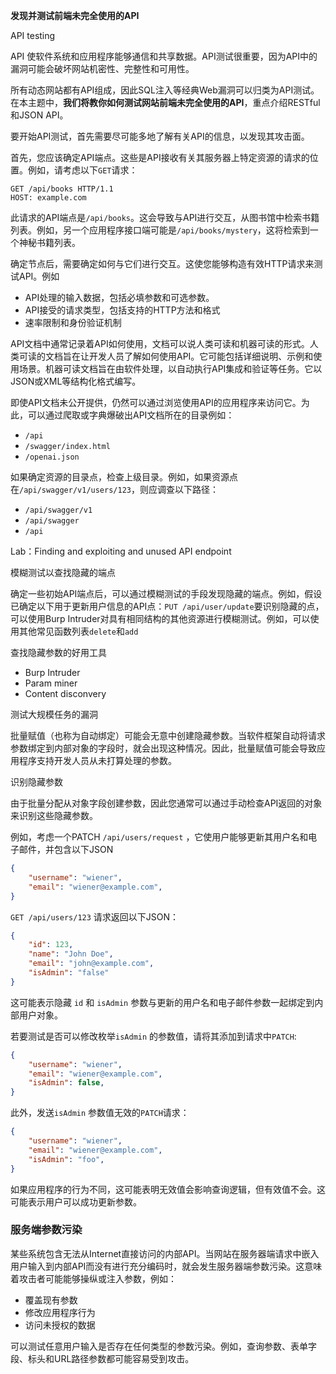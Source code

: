 **发现并测试前端未完全使用的API**

API testing

API 使软件系统和应用程序能够通信和共享数据。API测试很重要，因为API中的漏洞可能会破坏网站机密性、完整性和可用性。

所有动态网站都有API组成，因此SQL注入等经典Web漏洞可以归类为API测试。在本主题中，**我们将教你如何测试网站前端未完全使用的API**，重点介绍RESTful和JSON API。

要开始API测试，首先需要尽可能多地了解有关API的信息，以发现其攻击面。

首先，您应该确定API端点。这些是API接收有关其服务器上特定资源的请求的位置。例如，请考虑以下`GET`请求：

```http
GET /api/books HTTP/1.1
HOST: example.com
```

此请求的API端点是`/api/books`。这会导致与API进行交互，从图书馆中检索书籍列表。例如，另一个应用程序接口端可能是`/api/books/mystery`，这将检索到一个神秘书籍列表。

确定节点后，需要确定如何与它们进行交互。这使您能够构造有效HTTP请求来测试API。例如

- API处理的输入数据，包括必填参数和可选参数。
- API接受的请求类型，包括支持的HTTP方法和格式
- 速率限制和身份验证机制

API文档中通常记录着API如何使用，文档可以说人类可读和机器可读的形式。人类可读的文档旨在让开发人员了解如何使用API。它可能包括详细说明、示例和使用场景。机器可读文档旨在由软件处理，以自动执行API集成和验证等任务。它以JSON或XML等结构化格式编写。

即使API文档未公开提供，仍然可以通过浏览使用API的应用程序来访问它。为此，可以通过爬取或字典爆破出API文档所在的目录例如：

- `/api`
- `/swagger/index.html`
- `/openai.json`

如果确定资源的目录点，检查上级目录。例如，如果资源点在`/api/swagger/v1/users/123`，则应调查以下路径：

- `/api/swagger/v1`
- `/api/swagger`
- `/api`

Lab：Finding and exploiting and unused API endpoint

模糊测试以查找隐藏的端点

确定一些初始API端点后，可以通过模糊测试的手段发现隐藏的端点。例如，假设已确定以下用于更新用户信息的API点：`PUT /api/user/update`要识别隐藏的点，可以使用Burp Intruder对具有相同结构的其他资源进行模糊测试。例如，可以使用其他常见函数列表`delete`和`add`

查找隐藏参数的好用工具

- Burp Intruder
- Param miner
- Content disconvery

测试大规模任务的漏洞

批量赋值（也称为自动绑定）可能会无意中创建隐藏参数。当软件框架自动将请求参数绑定到内部对象的字段时，就会出现这种情况。因此，批量赋值可能会导致应用程序支持开发人员从未打算处理的参数。

识别隐藏参数

由于批量分配从对象字段创建参数，因此您通常可以通过手动检查API返回的对象来识别这些隐藏参数。

例如，考虑一个PATCH `/api/users/request` ，它使用户能够更新其用户名和电子邮件，并包含以下JSON

```json
{
    "username": "wiener",
   	"email": "wiener@example.com",
}
```

 `GET /api/users/123` 请求返回以下JSON：

```json
{
    "id": 123,
    "name": "John Doe",
    "email": "john@example.com",
    "isAdmin": "false"
}
```

这可能表示隐藏 `id` 和 `isAdmin` 参数与更新的用户名和电子邮件参数一起绑定到内部用户对象。

若要测试是否可以修改枚举`isAdmin` 的参数值，请将其添加到请求中`PATCH`:

```json
{
    "username": "wiener",
    "email": "wiener@example.com",
    "isAdmin": false,
}
```

此外，发送`isAdmin` 参数值无效的`PATCH`请求：

```json
{
    "username": "wiener",
    "email": "wiener@example.com",
    "isAdmin": "foo",
}
```

如果应用程序的行为不同，这可能表明无效值会影响查询逻辑，但有效值不会。这可能表示用户可以成功更新参数。

### 服务端参数污染

某些系统包含无法从Internet直接访问的内部API。当网站在服务器端请求中嵌入用户输入到内部API而没有进行充分编码时，就会发生服务器端参数污染。这意味着攻击者可能能够操纵或注入参数，例如：

- 覆盖现有参数
- 修改应用程序行为
- 访问未授权的数据

可以测试任意用户输入是否存在任何类型的参数污染。例如，查询参数、表单字段、标头和URL路径参数都可能容易受到攻击。



